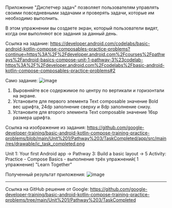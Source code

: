 Приложение "Диспетчер задач" позволяет пользователям управлять своими повседневными задачами и проверять задачи, которые им необходимо выполнить.

В этом упражнении вы создаете экран, который пользователи видят, когда они выполняют все задания за данный день.

Ссылка на задание: 
https://developer.android.com/codelabs/basic-android-kotlin-compose-composables-practice-problems?continue=https%3A%2F%2Fdeveloper.android.com%2Fcourses%2Fpathways%2Fandroid-basics-compose-unit-1-pathway-3%23codelab-https%3A%2F%2Fdeveloper.android.com%2Fcodelabs%2Fbasic-android-kotlin-compose-composables-practice-problems#2

Само задание:
![image](https://github.com/gipnozhard/TaskManager/assets/71705375/c4293869-3db0-4e18-bbae-a7b9e9a91bb8)

1. Выровняйте все содержимое по центру по вертикали и горизонтали на экране.
2. Установите для первого элемента Text composable значение Bold вес шрифта, 24dp заполнение сверху и 8dp заполнение снизу.
3. Установите для второго элемента Text composable значение 16sp размера шрифта.

Ссылка на изображение из задания:
https://github.com/google-developer-training/basic-android-kotlin-compose-training-practice-problems/blob/main/Unit%201/Pathway%203/TaskCompleted/app/src/main/res/drawable/ic_task_completed.png

Unit 1: Your first Android app -> Pathway 3: Build a basic layout -> 5 Activity: Practice - Compose Basics - выполнение трёх упражнений( 1 упражнение) "Learn Together"

Полученный результат приложения:
![image](https://github.com/gipnozhard/TaskManager/assets/71705375/2f2842ba-acbb-457c-843a-dcfa81146f5c)

-----------------------------------------

Ссылка на GitHub решение от Google:
https://github.com/google-developer-training/basic-android-kotlin-compose-training-practice-problems/tree/main/Unit%201/Pathway%203/TaskCompleted
